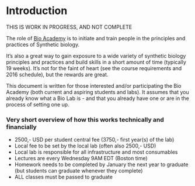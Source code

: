 # Introduction
THIS IS WORK IN PROGRESS, AND NOT COMPLETE  

The role of [Bio Academy](http://www.bio.academany.org/) is to initiate and train people in the principles and practices of Synthetic biology.

It’s also a great way to gain exposure to a wide variety of synthetic biology principles and  practices and build skills in a short amount of time (typically 19 weeks). It’s not for the faint of heart (see the course requirements and 2016 schedule), but the rewards are great.

This document is written for those interested and/or participating the Bio Academy (both current and aspiring students and labs). It assumes that you already know what a Bio Lab is - and that you already have one or are in the process of setting one up.

### Very short overview of how this works technically and financially

* 2500,- USD per student central fee (3750,- first year(s) of the lab)
* Local fee to be set by the local lab (often also 2500,- USD)
* Local lab is responsible for all infrastructure and most consumables
* Lectures are every Wednesday 9AM EDT (Boston time)
* Homework needs to be completed by January the next year to graduate (but students can graduate whenever they complete)
* ALL classes must be passed to graduate
